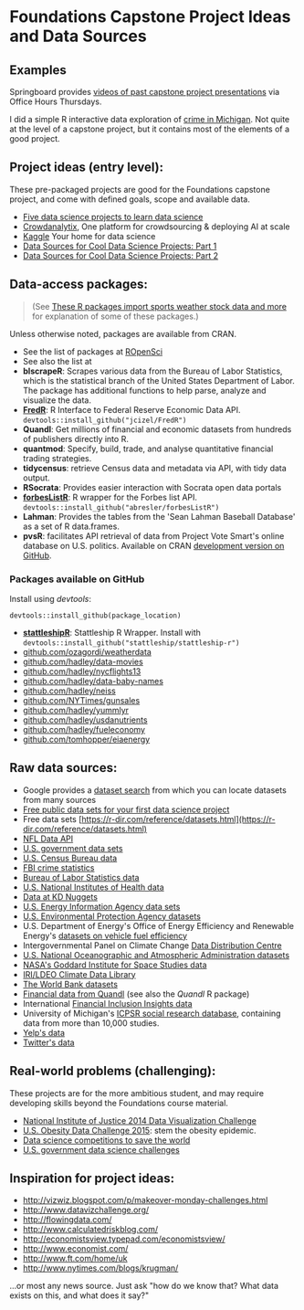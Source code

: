 <style scoped> @import url("rmd_doc_suffix.css"); </style>
# Foundations Capstone Project Ideas and Data Sources

## Examples

Springboard provides [videos of past capstone project presentations](https://www.youtube.com/playlist?list=PLjKxfZpleE6B-e6hDQ4m7Yrs7s9HIoZZs) via Office Hours Thursdays. 

I did a simple R interactive data exploration of [crime in Michigan](https://tomhopper.shinyapps.io/MI_50_Safest_cities/). Not quite at the level of a capstone project, but it contains most of the elements of a good project.

## Project ideas (entry level):

These pre-packaged projects are good for the Foundations capstone project, and come with defined goals, scope and available data.

* [Five data science projects to learn data science](http://www.analyticsvidhya.com/blog/2014/11/data-science-projects-learn/)
* [Crowdanalytix](https://www.crowdanalytix.com/), One platform for crowdsourcing & deploying AI at scale
* [Kaggle](https://www.kaggle.com) Your home for data science
* [Data Sources for Cool Data Science Projects: Part 1](http://blog.thedataincubator.com/2014/10/data-sources-for-cool-data-science-projects-part-1/)
* [Data Sources for Cool Data Science Projects: Part 2](http://blog.thedataincubator.com/2014/10/data-sources-for-cool-data-science-projects-part-2/)

## Data-access packages:

> (See [These R packages import sports weather stock data and more](http://www.computerworld.com/article/3109890/data-analytics/these-r-packages-import-sports-weather-stock-data-and-more.html) for explanation of some of these packages.)

Unless otherwise noted, packages are available from CRAN.

* See the list of packages at [ROpenSci](https://ropensci.org/packages/)
* See also the list at 
* **blscrapeR**: Scrapes various data from the Bureau of Labor Statistics, which is the statistical branch of the United States Department of Labor. The package has additional functions to help parse, analyze and visualize the data.
* **[FredR](https://github.com/jcizel/FredR)**: R Interface to Federal Reserve Economic Data API. `devtools::install_github("jcizel/FredR")`
* **Quandl**: Get millions of financial and economic datasets from hundreds of publishers directly into R.
* **quantmod**: Specify, build, trade, and analyse quantitative financial trading strategies.
* **tidycensus**: retrieve Census data and metadata via API, with tidy data output.
* **RSocrata**: Provides easier interaction with Socrata open data portals
* **[forbesListR](https://github.com/abresler/forbesListR)**: R wrapper for the Forbes list API. `devtools::install_github("abresler/forbesListR")`
* **Lahman**: Provides the tables from the 'Sean Lahman Baseball Database' as a set of R data.frames.
* **pvsR**: facilitates API retrieval of data from Project Vote Smart's online database on U.S. politics. Available on CRAN [development version on GitHub](https://github.com/umatter/pvsR).

### Packages available on GitHub

Install using _devtools_:

    devtools::install_github(package_location)

* **[stattleshipR](https://github.com/stattleship/stattleship-r)**: Stattleship R Wrapper. Install with `devtools::install_github("stattleship/stattleship-r")`
* [github.com/ozagordi/weatherdata](https://github.com/ozagordi/weatherdata)
* [github.com/hadley/data-movies](https://github.com/hadley/data-movies)
* [github.com/hadley/nycflights13](https://github.com/hadley/nycflights13)
* [github.com/hadley/data-baby-names](https://github.com/hadley/data-baby-names)
* [github.com/hadley/neiss](https://github.com/hadley/neiss)
* [github.com/NYTimes/gunsales](https://github.com/NYTimes/gunsales)
* [github.com/hadley/yummlyr](https://github.com/hadley/yummlyr)
* [github.com/hadley/usdanutrients](https://github.com/hadley/usdanutrients)
* [github.com/hadley/fueleconomy](https://github.com/hadley/fueleconomy)
* [github.com/tomhopper/eiaenergy](https://github.com/tomhopper/eiaenergy)

## Raw data sources:

* Google provides a [dataset search](https://toolbox.google.com/datasetsearch) from which you can locate datasets from many sources
* [Free public data sets for your first data science project](https://www.springboard.com/blog/free-public-data-sets-data-science-project/)
* Free data sets [https://r-dir.com/reference/datasets.html](https://r-dir.com/reference/datasets.html)
* [NFL Data API](http://www.armchairanalysis.com/data-api.php)
* [U.S. government data sets](https://www.data.gov)
* [U.S. Census Bureau data](http://www.census.gov/data.html)
* [FBI crime statistics](https://www.fbi.gov/stats-services/crimestats/)
* [Bureau of Labor Statistics data](http://www.bls.gov/data/)
* [U.S. National Institutes of Health data](https://www.nlm.nih.gov/hsrinfo/datasites.html)
* [Data at KD Nuggets](http://www.kdnuggets.com/datasets/index.html)
* [U.S. Energy Information Agency data sets](https://www.eia.gov/tools/)
* [U.S. Environmental Protection Agency datasets](https://developer.epa.gov/category/data/)
* U.S. Department of Energy's Office of Energy Efficiency and Renewable Energy's [datasets on vehicle fuel efficiency](https://www.fueleconomy.gov/feg/ws/)
* Intergovernmental Panel on Climate Change [Data Distribution Centre](http://www.ipcc-data.org/)
* [U.S. National Oceanographic and Atmospheric Administration datasets](https://www.ncdc.noaa.gov/data-access)
* [NASA's Goddard Institute for Space Studies data](http://data.giss.nasa.gov/)
* [IRI/LDEO Climate Data Library](http://iridl.ldeo.columbia.edu/)
* [The World Bank datasets](http://data.worldbank.org/)
* [Financial data from Quandl](https://www.quandl.com/) (see also the _Quandl_ R package)
* International [Financial Inclusion Insights data](http://finclusion.org/data_fiinder/)
* University of Michigan's [ICPSR social research database](https://www.icpsr.umich.edu/icpsrweb/ICPSR/), containing data from more than 10,000 studies.
* [Yelp's data](https://www.yelp.com/developers/documentation/v2/overview)
* [Twitter's data](https://dev.twitter.com/overview/documentation)

## Real-world problems (challenging):

These projects are for the more ambitious student, and may require developing skills beyond the Foundations course material.

* [National Institute of Justice 2014 Data Visualization Challenge](http://nij.gov/funding/Pages/fy14-data-visualization-challenge.aspx)
* [U.S. Obesity Data Challenge 2015](https://www.challenge.gov/challenge/u-s-obesity-data-challenge/): stem the obesity epidemic.
* [Data science competitions to save the world](https://www.drivendata.org/)
* [U.S. government data science challenges](https://www.challenge.gov/list/)

## Inspiration for project ideas:

* http://vizwiz.blogspot.com/p/makeover-monday-challenges.html
* http://www.datavizchallenge.org/
* http://flowingdata.com/
* http://www.calculatedriskblog.com/
* http://economistsview.typepad.com/economistsview/
* http://www.economist.com/
* http://www.ft.com/home/uk
* http://www.nytimes.com/blogs/krugman/

…or most any news source. Just ask "how do we know that? What data exists on this, and what does it say?"

